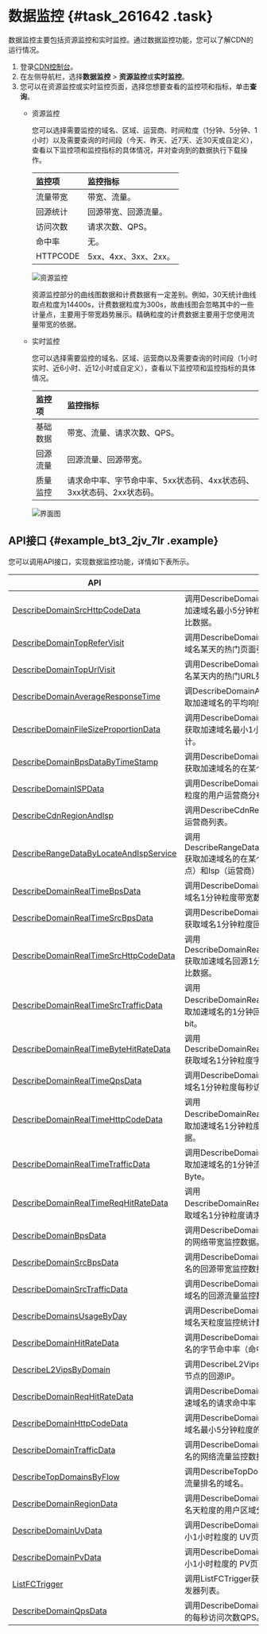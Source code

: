 # 数据监控 {#task_261642 .task}

数据监控主要包括资源监控和实时监控。通过数据监控功能，您可以了解CDN的运行情况。

1.  登录[CDN控制台](https://cdn.console.aliyun.com)。
2.  在左侧导航栏，选择**数据监控** \> **资源监控**或**实时监控**。
3.  您可以在资源监控或实时监控页面，选择您想要查看的监控项和指标，单击**查询**。 
    -   资源监控

        您可以选择需要监控的域名、区域、运营商、时间粒度（1分钟、5分钟、1小时）以及需要查询的时间段（今天、昨天、近7天、近30天或自定义），查看以下监控项和监控指标的具体情况，并对查询到的数据执行下载操作。

        |监控项|监控指标|
        |:--|:---|
        |流量带宽|带宽、流量。|
        |回源统计|回源带宽、回源流量。|
        |访问次数|请求次数、QPS。|
        |命中率|无。|
        |HTTPCODE|5xx、4xx、3xx、2xx。|

        ![资源监控](http://static-aliyun-doc.oss-cn-hangzhou.aliyuncs.com/assets/img/15915/156826962252270_zh-CN.png)

        资源监控部分的曲线图数据和计费数据有一定差别。例如，30天统计曲线取点粒度为14400s，计费数据粒度为300s，故曲线图会忽略其中的一些计量点，主要用于带宽趋势展示。精确粒度的计费数据主要用于您使用流量带宽的依据。

    -   实时监控

        您可以选择需要监控的域名、区域、运营商以及需要查询的时间段（1小时实时、近6小时、近12小时或自定义），查看以下监控项和监控指标的具体情况。

        |监控项|监控指标|
        |:--|:---|
        |基础数据|带宽、流量、请求次数、QPS。|
        |回源流量|回源流量、回源带宽。|
        |质量监控|请求命中率、字节命中率、5xx状态码、4xx状态码、3xx状态码、2xx状态码。|

        ![界面图](http://static-aliyun-doc.oss-cn-hangzhou.aliyuncs.com/assets/img/15915/15682696228909_zh-CN.png)


## API接口 {#example_bt3_2jv_7lr .example}

您可以调用API接口，实现数据监控功能，详情如下表所示。

|API|描述|
|---|--|
|[DescribeDomainSrcHttpCodeData](../intl.zh-CN/新版API参考/数据监控类接口/DescribeDomainSrcHttpCodeData.md)|调用DescribeDomainSrcHttpCodeData获取加速域名最小5分钟粒度的回源HTTP返回码占比数据。|
|[DescribeDomainTopReferVisit](../intl.zh-CN/新版API参考/数据监控类接口/DescribeDomainTopReferVisit.md)|调用DescribeDomainTopReferVisit获取加速域名某天的热门页面引用次数排名。|
|[DescribeDomainTopUrlVisit](../intl.zh-CN/新版API参考/数据监控类接口/DescribeDomainTopUrlVisit.md)|调用DescribeDomainTopUrlVisit获取加速域名某天内的热门URL列表。|
|[DescribeDomainAverageResponseTime](../intl.zh-CN/新版API参考/数据监控类接口/DescribeDomainAverageResponseTime.md)|调DescribeDomainAverageResponseTime获取加速域名的平均响应时间。|
|[DescribeDomainFileSizeProportionData](../intl.zh-CN/新版API参考/数据监控类接口/DescribeDomainFileSizeProportionData.md)|调用DescribeDomainFileSizeProportionData获取加速域名最小1小时粒度的文件大小占比统计。|
|[DescribeDomainBpsDataByTimeStamp](../intl.zh-CN/新版API参考/数据监控类接口/DescribeDomainBpsDataByTimeStamp.md)|调用DescribeDomainBpsDataByTimeStamp获取加速域名的在某个时刻的带宽数据。|
|[DescribeDomainISPData](../intl.zh-CN/新版API参考/数据监控类接口/DescribeDomainISPData.md)|调用DescribeDomainISPData获取加速域名天粒度的用户运营商分布数据统计。|
|[DescribeCdnRegionAndIsp](../intl.zh-CN/新版API参考/数据监控类接口/DescribeCdnRegionAndIsp.md)|调用DescribeCdnRegionAndIsp获取区域和运营商列表。|
|[DescribeRangeDataByLocateAndIspService](../intl.zh-CN/新版API参考/数据监控类接口/DescribeRangeDataByLocateAndIspService.md)|调用DescribeRangeDataByLocateAndIspService获取加速域名的在某个时刻不同Locate（节点）和Isp（运营商）上的带宽数据。|
|[DescribeDomainRealTimeBpsData](../intl.zh-CN/新版API参考/数据监控类接口/DescribeDomainRealTimeBpsData.md)|调用DescribeDomainRealTimeBpsData获取域名1分钟粒度带宽数据。|
|[DescribeDomainRealTimeSrcBpsData](../intl.zh-CN/新版API参考/数据监控类接口/DescribeDomainRealTimeSrcBpsData.md)|调用DescribeDomainRealTimeSrcBpsData获取域名1分钟粒度回源带宽数据。|
|[DescribeDomainRealTimeSrcHttpCodeData](../intl.zh-CN/新版API参考/数据监控类接口/DescribeDomainRealTimeSrcHttpCodeData.md)|调用DescribeDomainRealTimeSrcHttpCodeData获取加速域名回源1分钟粒度的HTTP返回码占比数据。|
|[DescribeDomainRealTimeSrcTrafficData](../intl.zh-CN/新版API参考/数据监控类接口/DescribeDomainRealTimeSrcTrafficData.md)|调用DescribeDomainRealTimeSrcTrafficData获取加速域名的1分钟回源流量监控数据，单位：bit。|
|[DescribeDomainRealTimeByteHitRateData](../intl.zh-CN/新版API参考/数据监控类接口/DescribeDomainRealTimeByteHitRateData.md)|调用DescribeDomainRealTimeByteHitRateData获取域名1分钟粒度字节命中率数据。|
|[DescribeDomainRealTimeQpsData](../intl.zh-CN/新版API参考/数据监控类接口/DescribeDomainRealTimeQpsData.md)|调用DescribeDomainRealTimeQpsData获取域名1分钟粒度每秒访问次数数据。|
|[DescribeDomainRealTimeHttpCodeData](../intl.zh-CN/新版API参考/数据监控类接口/DescribeDomainRealTimeHttpCodeData.md)|调用DescribeDomainRealTimeHttpCodeData获取加速域名1分钟粒度的HTTP返回码占比数据。|
|[DescribeDomainRealTimeTrafficData](../intl.zh-CN/新版API参考/数据监控类接口/DescribeDomainRealTimeTrafficData.md)|调用DescribeDomainRealTimeTrafficData获取加速域名的1分钟流量监控数据，单位：Byte。|
|[DescribeDomainRealTimeReqHitRateData](../intl.zh-CN/新版API参考/数据监控类接口/DescribeDomainRealTimeReqHitRateData.md)|调用DescribeDomainRealTimeReqHitRateData获取域名1分钟粒度请求命中率数据。|
|[DescribeDomainBpsData](../intl.zh-CN/新版API参考/数据监控类接口/DescribeDomainBpsData.md)|调用DescribeDomainBpsData获取加速域名的网络带宽监控数据。|
|[DescribeDomainSrcBpsData](../intl.zh-CN/新版API参考/数据监控类接口/DescribeDomainSrcBpsData.md)|调用DescribeDomainSrcBpsData获取加速域名的回源带宽监控数据。|
|[DescribeDomainSrcTrafficData](../intl.zh-CN/新版API参考/数据监控类接口/DescribeDomainSrcTrafficData.md)|调用DescribeDomainSrcTrafficData获取加速域名的回源流量监控数据，单位：bit。|
|[DescribeDomainsUsageByDay](../intl.zh-CN/新版API参考/数据监控类接口/DescribeDomainsUsageByDay.md)|调用DescribeDomainsUsageByDay获取加速域名天粒度监控统计数据。|
|[DescribeDomainHitRateData](../intl.zh-CN/新版API参考/数据监控类接口/DescribeDomainHitRateData.md)|调用DescribeDomainHitRateData获取加速域名的字节命中率（命中字节百分比）。|
|[DescribeL2VipsByDomain](../intl.zh-CN/新版API参考/数据监控类接口/DescribeL2VipsByDomain.md)|调用DescribeL2VipsByDomain按域名查询L2节点的回源IP。|
|[DescribeDomainReqHitRateData](../intl.zh-CN/新版API参考/数据监控类接口/DescribeDomainReqHitRateData.md)|调用DescribeDomainReqHitRateData获取加速域名的请求命中率（命中请求百分比）。|
|[DescribeDomainHttpCodeData](../intl.zh-CN/新版API参考/数据监控类接口/DescribeDomainHttpCodeData.md)|调用DescribeDomainHttpCodeData获取加速域名最小5分钟粒度的HTTP返回码占比数据。|
|[DescribeDomainTrafficData](../intl.zh-CN/新版API参考/数据监控类接口/DescribeDomainTrafficData.md)|调用DescribeDomainTrafficData获取加速域名的网络流量监控数据，单位：byte。|
|[DescribeTopDomainsByFlow](../intl.zh-CN/新版API参考/数据监控类接口/DescribeTopDomainsByFlow.md)|调用DescribeTopDomainsByFlow获取用户按流量排名的域名。|
|[DescribeDomainRegionData](../intl.zh-CN/新版API参考/数据监控类接口/DescribeDomainRegionData.md)|调用DescribeDomainRegionData获取加速域名天粒度的用户区域分布数据统计。|
|[DescribeDomainUvData](../intl.zh-CN/新版API参考/数据监控类接口/DescribeDomainUvData.md)|调用DescribeDomainUvData获取加速域名最小1小时粒度的 UV页面独立访问统计。|
|[DescribeDomainPvData](../intl.zh-CN/新版API参考/数据监控类接口/DescribeDomainPvData.md)|调用DescribeDomainPvData获取加速域名最小1小时粒度的 PV页面访问统计。|
|[ListFCTrigger](../intl.zh-CN/新版API参考/数据监控类接口/ListFCTrigger.md)|调用ListFCTrigger获取指定事件的函数计算触发器列表。|
|[DescribeDomainQpsData](../intl.zh-CN/新版API参考/数据监控类接口/DescribeDomainQpsData.md)|调用DescribeDomainQpsData获取加速域名的每秒访问次数QPS。|

